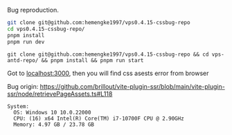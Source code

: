 Bug reproduction.

```bash
git clone git@github.com:hemengke1997/vps0.4.15-cssbug-repo
cd vps0.4.15-cssbug-repo/
pnpm install
pnpm run dev
```


```shell
git clone git@github.com:hemengke1997/vps0.4.15-cssbug-repo && cd vps-antd-repo/ && pnpm install && pnpm run start
```

Got to [localhost:3000](http://localhost:3000), then you will find css asests error from browser

Bug origin: https://github.com/brillout/vite-plugin-ssr/blob/main/vite-plugin-ssr/node/retrievePageAssets.ts#L118


```
System:
  OS: Windows 10 10.0.22000
  CPU: (16) x64 Intel(R) Core(TM) i7-10700F CPU @ 2.90GHz
  Memory: 4.97 GB / 23.78 GB
```

